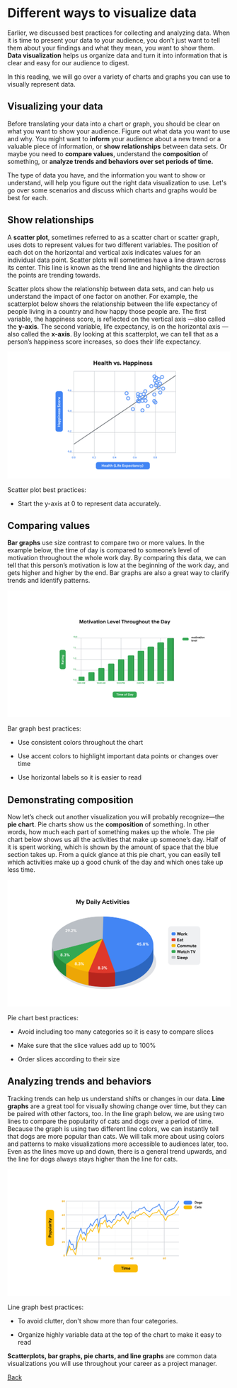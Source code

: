 # Different ways to visualize data
Earlier, we discussed best practices for collecting and analyzing data. When it is time to present your data to your audience, you don’t just want to tell them about your findings and what they mean, you want to show them. __Data visualization__ helps us organize data and turn it into information that is clear and easy for our audience to digest.

In this reading, we will go over a variety of charts and graphs you can use to visually represent data. 

## Visualizing your data
Before translating your data into a chart or graph, you should be clear on what you want to show your audience. Figure out what data you want to use and why. You might want to __inform__ your audience about a new trend or a valuable piece of information, or __show relationships__ between data sets. Or maybe you need to __compare values__, understand the __composition__ of something, or __analyze trends and behaviors over set periods of time.__ 

The type of data you have, and the information you want to show or understand, will help you figure out the right data visualization to use. Let's go over some scenarios and discuss which charts and graphs would be best for each.  

## Show relationships
A __scatter plot__, sometimes referred to as a scatter chart or scatter graph, uses dots to represent values for two different variables. The position of each dot on the horizontal and vertical axis indicates values for an individual data point. Scatter plots will sometimes have a line drawn across its center. This line is known as the trend line and highlights the direction the points are trending towards. 

Scatter plots show the relationship between data sets, and can help us understand the impact of one factor on another. For example, the scatterplot below shows the relationship between the life expectancy of people living in a country and how happy those people are. The first variable, the happiness score, is reflected on the vertical axis —also called the __y-axis__. The second variable, life expectancy, is on the horizontal axis —also called the __x-axis__. By looking at this scatterplot, we can tell that as a person’s happiness score increases, so does their life expectancy. 

![](./images/c4-w3-r4.1.png)

Scatter plot best practices: 
* Start the y-axis at 0 to represent data accurately.

## Comparing values
__Bar graphs__ use size contrast to compare two or more values. In the example below, the time of day is compared to someone’s level of motivation throughout the whole work day. By comparing this data, we can tell that this person’s motivation is low at the beginning of the work day, and gets higher and higher by the end. Bar graphs are also a great way to clarify trends and identify patterns. 

![](./images/c4-w3-r4.2.png)

Bar graph best practices:
* Use consistent colors throughout the chart

* Use accent colors to highlight important data points or changes over time

* Use horizontal labels so it is easier to read 

## Demonstrating composition 
Now let’s check out another visualization you will probably recognize—the __pie chart__. Pie charts show us the __composition__ of something. In other words, how much each part of something makes up the whole. The pie chart below shows us all the activities that make up someone’s day. Half of it is spent working, which is shown by the amount of space that the blue section takes up. From a quick glance at this pie chart, you can easily tell which activities make up a good chunk of the day and which ones take up less time.

![](./images/c4-w3-r4.3.png)

Pie chart best practices: 
* Avoid including too many categories so it is easy to compare slices

* Make sure that the slice values add up to 100%

* Order slices according to their size

## Analyzing trends and behaviors  
Tracking trends can help us understand shifts or changes in our data. __Line graphs__ are a great tool for visually showing change over time, but they can be paired with other factors, too. In the line graph below, we are using two lines to compare the popularity of cats and dogs over a period of time. Because the graph is using two different line colors, we can instantly tell that dogs are more popular than cats. We will talk more about using colors and patterns to make visualizations more accessible to audiences later, too. Even as the lines move up and down, there is a general trend upwards, and the line for dogs always stays higher than the line for cats.

![](./images/c4-w3-r4.4.png)

Line graph best practices:
* To avoid clutter, don't show more than four categories.

* Organize highly variable data at the top of the chart to make it easy to read

__Scatterplots, bar graphs, pie charts, and line graphs__ are common data visualizations you will use throughout your career as a project manager.

[Back](./c4-Project-Execution.md)

